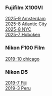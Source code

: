 ### Fujifilm X100VI
<a href="{{ site.baseurl }}/pics/2025-9-amsterdam/"> 2025-9 Amsterdam</a><br>
<a href="{{ site.baseurl }}/pics/2025-8-atlantic-city/"> 2025-8 Atlantic City</a><br>
<a href="{{ site.baseurl }}/pics/2025-8-nyc/"> 2025-8 NYC </a><br>
<a href="{{ site.baseurl }}/pics/2025-7-hoboken/"> 2025-7 Hoboken </a><br>

### Nikon F100 Film
<a href="{{ site.baseurl }}/pics/2019-10-chicago/"> 2019-10 chicago </a><br>

### Nikon D5
<a href="{{ site.baseurl }}/pics/2019-7-fiji/"> 2019-7 Fiji </a><br>
<a href="{{ site.baseurl }}/pics/2019-3-peru/"> 2019-3 Peru </a><br>
